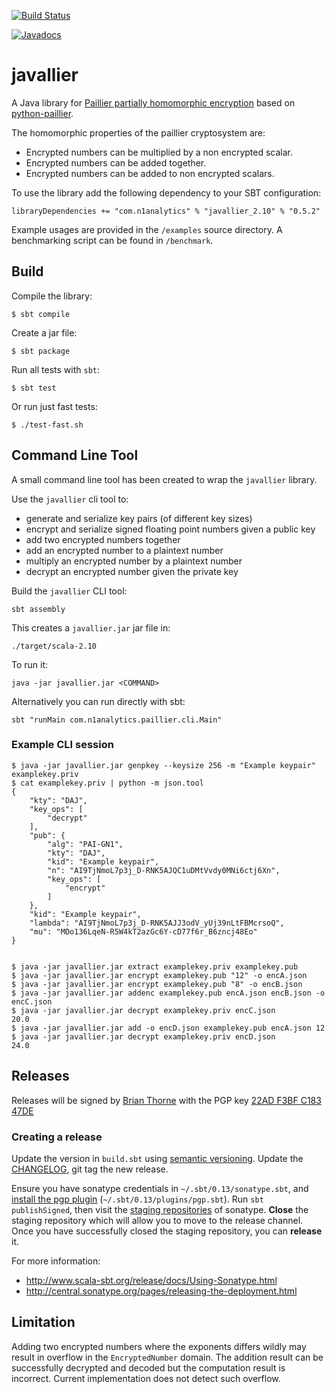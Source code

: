 [![Build Status](https://travis-ci.org/NICTA/javallier.svg?branch=master)](https://travis-ci.org/NICTA/javallier)

[![Javadocs](https://www.javadoc.io/badge/com.n1analytics/javallier_2.10.svg)](https://www.javadoc.io/doc/com.n1analytics/javallier_2.10)

# javallier

A Java library for [Paillier partially homomorphic encryption](https://en.wikipedia.org/wiki/Paillier_cryptosystem)
based on [python-paillier](https://github.com/NICTA/python-paillier).

The homomorphic properties of the paillier cryptosystem are:

- Encrypted numbers can be multiplied by a non encrypted scalar.
- Encrypted numbers can be added together.
- Encrypted numbers can be added to non encrypted scalars.


To use the library add the following dependency to your SBT configuration:

    libraryDependencies += "com.n1analytics" % "javallier_2.10" % "0.5.2"


Example usages are provided in the `/examples` source directory. A 
benchmarking script can be found in `/benchmark`.


## Build


Compile the library:

    $ sbt compile
    
Create a jar file:

    $ sbt package
    

Run all tests with `sbt`:

    $ sbt test
    
Or run just fast tests:

    $ ./test-fast.sh


## Command Line Tool

A small command line tool has been created to wrap the `javallier` library.

Use the `javallier` cli tool to:

- generate and serialize key pairs (of different key sizes)
- encrypt and serialize signed floating point numbers given a public key
- add two encrypted numbers together
- add an encrypted number to a plaintext number
- multiply an encrypted number by a plaintext number
- decrypt an encrypted number given the private key


Build the `javallier` CLI tool:

    sbt assembly

This creates a `javallier.jar` jar file in:

    ./target/scala-2.10

To run it:

    java -jar javallier.jar <COMMAND>  

Alternatively you can run directly with sbt:

    sbt "runMain com.n1analytics.paillier.cli.Main"


### Example CLI session

    $ java -jar javallier.jar genpkey --keysize 256 -m "Example keypair" examplekey.priv
    $ cat examplekey.priv | python -m json.tool
    {
        "kty": "DAJ",
        "key_ops": [
            "decrypt"
        ],
        "pub": {
            "alg": "PAI-GN1",
            "kty": "DAJ",
            "kid": "Example keypair",
            "n": "AI9TjNmoL7p3j_D-RNK5AJQC1uDMtVvdy0MNi6ctj6Xn",
            "key_ops": [
                "encrypt"
            ]
        },
        "kid": "Example keypair",
        "lambda": "AI9TjNmoL7p3j_D-RNK5AJJ3odV_yUj39nLtFBMcrsoQ",
        "mu": "MDo136LqeN-R5W4kT2azGc6Y-cD77f6r_B6zncj48Eo"
    }
    

    $ java -jar javallier.jar extract examplekey.priv examplekey.pub
    $ java -jar javallier.jar encrypt examplekey.pub "12" -o encA.json
    $ java -jar javallier.jar encrypt examplekey.pub "8" -o encB.json
    $ java -jar javallier.jar addenc examplekey.pub encA.json encB.json -o encC.json
    $ java -jar javallier.jar decrypt examplekey.priv encC.json
    20.0
    $ java -jar javallier.jar add -o encD.json examplekey.pub encA.json 12
    $ java -jar javallier.jar decrypt examplekey.priv encD.json
    24.0

##  Releases

Releases will be signed by [Brian Thorne](https://keybase.io/hardbyte) with the PGP key
[22AD F3BF C183 47DE](https://pgp.mit.edu/pks/lookup?op=vindex&search=0x22ADF3BFC18347DE)


### Creating a release

Update the version in `build.sbt` using [semantic versioning](http://semver.org/).
Update the [CHANGELOG](./CHANGELOG), git tag the new release.

Ensure you have sonatype credentials in `~/.sbt/0.13/sonatype.sbt`, and
[install the pgp plugin](http://www.scala-sbt.org/sbt-pgp/)
(`~/.sbt/0.13/plugins/pgp.sbt`). Run `sbt publishSigned`, then visit the
[staging repositories](https://oss.sonatype.org/#stagingRepositories) of
sonatype. **Close** the staging repository which will allow you to move
to the release channel. Once you have successfully closed the staging
repository, you can **release** it.


For more information:
* http://www.scala-sbt.org/release/docs/Using-Sonatype.html
* http://central.sonatype.org/pages/releasing-the-deployment.html


## Limitation

Adding two encrypted numbers where the exponents differs wildly may result in overflow 
in the `EncryptedNumber` domain. The addition result can be successfully decrypted and 
decoded but the computation result is incorrect. Current implementation does not detect 
such overflow. 
    
